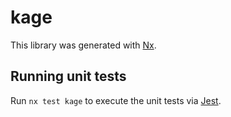 # kage

This library was generated with [Nx](https://nx.dev).

## Running unit tests

Run `nx test kage` to execute the unit tests via [Jest](https://jestjs.io).
